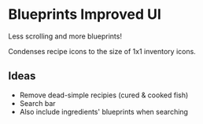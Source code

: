 # Blueprints Improved UI #

Less scrolling and more blueprints!

Condenses recipe icons to the size of 1x1 inventory icons.

## Ideas ##

* Remove dead-simple recipies (cured & cooked fish)
* Search bar
* Also include ingredients' blueprints when searching
